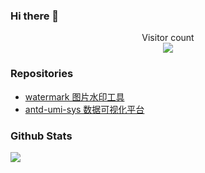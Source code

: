 ### Hi there 👋

<p align="center"> 
  Visitor count<br>
  <img src="https://profile-counter.glitch.me/mpw0311/count.svg" />
</p>

### Repositories

- [watermark 图片水印工具](https://mpw0311.github.io/watermark/)
- [antd-umi-sys 数据可视化平台](https://github.com/mpw0311/antd-umi-sys)

### Github Stats

![](https://github-readme-stats.vercel.app/api?username=mpw0311&hide_title=true&show_icons=true&icon_color=007aff&text_color=333&bg_color=fff)
<!--
**mpw0311/mpw0311** is a ✨ _special_ ✨ repository because its `README.md` (this file) appears on your GitHub profile.

Here are some ideas to get you started:

- 🔭 I’m currently working on ...
- 🌱 I’m currently learning ...
- 👯 I’m looking to collaborate on ...
- 🤔 I’m looking for help with ...
- 💬 Ask me about ...
- 📫 How to reach me: ...
- 😄 Pronouns: ...
- ⚡ Fun fact: ...
-->
